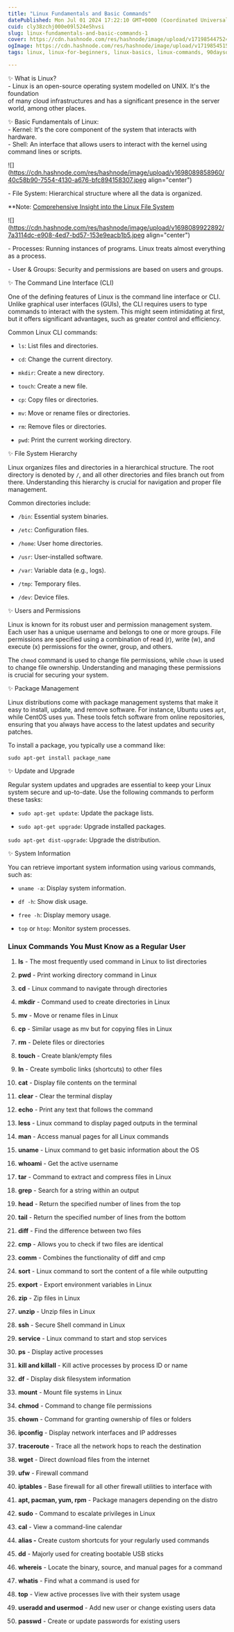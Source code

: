 ```yaml
---
title: "Linux Fundamentals and Basic Commands"
datePublished: Mon Jul 01 2024 17:22:10 GMT+0000 (Coordinated Universal Time)
cuid: cly38zchj000e09l524e5hvsi
slug: linux-fundamentals-and-basic-commands-1
cover: https://cdn.hashnode.com/res/hashnode/image/upload/v1719854475243/ceb98af3-1cda-4e88-b78e-79461847c5aa.png
ogImage: https://cdn.hashnode.com/res/hashnode/image/upload/v1719854515579/1d3c97f6-5805-4c20-8371-918f939c3915.png
tags: linux, linux-for-beginners, linux-basics, linux-commands, 90daysofdevops, trainwithshubham

---
```


✨ What is Linux?  
\- Linux is an open-source operating system modelled on UNIX. It's the foundation  
of many cloud infrastructures and has a significant presence in the server world, among other places.

✨ Basic Fundamentals of Linux:  
\- Kernel: It's the core component of the system that interacts with hardware.  
\- Shell: An interface that allows users to interact with the kernel using command lines or scripts.

![](https://cdn.hashnode.com/res/hashnode/image/upload/v1698089858960/40c58b90-7554-4130-a676-bfc894158307.jpeg align="center")

\- File System: Hierarchical structure where all the data is organized.

\*\*Note: [Comprehensive Insight into the Linux File System](https://www.linuxfoundation.org/blog/blog/classic-sysadmin-the-linux-filesystem-explained)

![](https://cdn.hashnode.com/res/hashnode/image/upload/v1698089922892/7a3114dc-e908-4ed7-bd57-153e9eacb1b5.jpeg align="center")

\- Processes: Running instances of programs. Linux treats almost everything as a process.

\- User & Groups: Security and permissions are based on users and groups.

✨ The Command Line Interface (CLI)

One of the defining features of Linux is the command line interface or CLI. Unlike graphical user interfaces (GUIs), the CLI requires users to type commands to interact with the system. This might seem intimidating at first, but it offers significant advantages, such as greater control and efficiency.

Common Linux CLI commands:

* `ls`: List files and directories.
    
* `cd`: Change the current directory.
    
* `mkdir`: Create a new directory.
    
* `touch`: Create a new file.
    
* `cp`: Copy files or directories.
    
* `mv`: Move or rename files or directories.
    
* `rm`: Remove files or directories.
    
* `pwd`: Print the current working directory.
    

✨ File System Hierarchy

Linux organizes files and directories in a hierarchical structure. The root directory is denoted by `/`, and all other directories and files branch out from there. Understanding this hierarchy is crucial for navigation and proper file management.

Common directories include:

* `/bin`: Essential system binaries.
    
* `/etc`: Configuration files.
    
* `/home`: User home directories.
    
* `/usr`: User-installed software.
    
* `/var`: Variable data (e.g., logs).
    
* `/tmp`: Temporary files.
    
* `/dev`: Device files.
    

✨ Users and Permissions

Linux is known for its robust user and permission management system. Each user has a unique username and belongs to one or more groups. File permissions are specified using a combination of read (r), write (w), and execute (x) permissions for the owner, group, and others.

The `chmod` command is used to change file permissions, while `chown` is used to change file ownership. Understanding and managing these permissions is crucial for securing your system.

✨ Package Management

Linux distributions come with package management systems that make it easy to install, update, and remove software. For instance, Ubuntu uses `apt`, while CentOS uses `yum`. These tools fetch software from online repositories, ensuring that you always have access to the latest updates and security patches.

To install a package, you typically use a command like:

`sudo apt-get install package_name`

✨ Update and Upgrade

Regular system updates and upgrades are essential to keep your Linux system secure and up-to-date. Use the following commands to perform these tasks:

* `sudo apt-get update`: Update the package lists.
    
* `sudo apt-get upgrade`: Upgrade installed packages.
    

`sudo apt-get dist-upgrade`: Upgrade the distribution.

✨ System Information

You can retrieve important system information using various commands, such as:

* `uname -a`: Display system information.
    
* `df -h`: Show disk usage.
    
* `free -h`: Display memory usage.
    
* `top` or `htop`: Monitor system processes.
    

### Linux Commands You Must Know as a Regular User

1. **ls** - The most frequently used command in Linux to list directories
    
2. **pwd** - Print working directory command in Linux
    
3. **cd** - Linux command to navigate through directories
    
4. **mkdir** - Command used to create directories in Linux
    
5. **mv** - Move or rename files in Linux
    
6. **cp** - Similar usage as mv but for copying files in Linux
    
7. **rm** - Delete files or directories
    
8. **touch** - Create blank/empty files
    
9. **ln** - Create symbolic links (shortcuts) to other files
    
10. **cat** - Display file contents on the terminal
    
11. **clear** - Clear the terminal display
    
12. **echo** - Print any text that follows the command
    
13. **less** - Linux command to display paged outputs in the terminal
    
14. **man** - Access manual pages for all Linux commands
    
15. **uname** - Linux command to get basic information about the OS
    
16. **whoami** - Get the active username
    
17. **tar** - Command to extract and compress files in Linux
    
18. **grep** - Search for a string within an output
    
19. **head** - Return the specified number of lines from the top
    
20. **tail** - Return the specified number of lines from the bottom
    
21. **diff** - Find the difference between two files
    
22. **cmp** - Allows you to check if two files are identical
    
23. **comm** - Combines the functionality of diff and cmp
    
24. **sort** - Linux command to sort the content of a file while outputting
    
25. **export** - Export environment variables in Linux
    
26. **zip** - Zip files in Linux
    
27. **unzip** - Unzip files in Linux
    
28. **ssh** - Secure Shell command in Linux
    
29. **service** - Linux command to start and stop services
    
30. **ps** - Display active processes
    
31. **kill and killall** - Kill active processes by process ID or name
    
32. **df** - Display disk filesystem information
    
33. **mount** - Mount file systems in Linux
    
34. **chmod** - Command to change file permissions
    
35. **chown** - Command for granting ownership of files or folders
    
36. **ipconfig** - Display network interfaces and IP addresses
    
37. **traceroute** - Trace all the network hops to reach the destination
    
38. **wget** - Direct download files from the internet
    
39. **ufw** - Firewall command
    
40. **iptables** - Base firewall for all other firewall utilities to interface with
    
41. **apt, pacman, yum, rpm** - Package managers depending on the distro
    
42. **sudo** - Command to escalate privileges in Linux
    
43. **cal** - View a command-line calendar
    
44. **alias -** Create custom shortcuts for your regularly used commands
    
45. **dd** - Majorly used for creating bootable USB sticks
    
46. **whereis** - Locate the binary, source, and manual pages for a command
    
47. **whatis** - Find what a command is used for
    
48. **top** - View active processes live with their system usage
    
49. **useradd and usermod** - Add new user or change existing users data
    
50. **passwd** - Create or update passwords for existing users